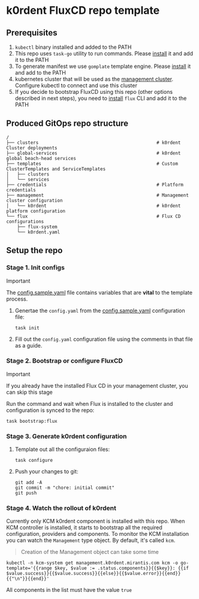 # k0rdent FluxCD repo template

## Prerequisites

1. `kubectl` binary installed and added to the PATH
2. This repo uses `task-go` utility to run commands. Please [install](https://taskfile.dev/installation/) it and add it to the PATH
3. To generate manifest we use `gomplate` template engine. Please [install](https://docs.gomplate.ca/installing/) it and add to the PATH
4. kubernetes cluster that will be used as the [management cluster](https://k0rdent.github.io/docs/glossary/#management-cluster). Configure kubectl to connect and use this cluster
5. If you decide to bootstrap FluxCD using this repo (other options described in next steps), you need to [install](https://fluxcd.io/flux/installation/) `flux` CLI and add it to the PATH


## Produced GitOps repo structure

```
/
├── clusters                                            # k0rdent Cluster deployments
├── global-services                                     # k0rdent global beach-head services
├── templates                                           # Custom ClusterTemplates and ServiceTemplates
│   ├── clusters
│   └── services
├── credentials                                         # Platform credentials
├── management                                          # Management cluster configuration
│   └── k0rdent                                         # k0rdent platform configuration
└── flux                                                # Flux CD configurations
    ├── flux-system
    └── k0rdent.yaml
```

## Setup the repo

### Stage 1. Init configs

> [!IMPORTANT]
> The [config.sample.yaml](./config.sample.yaml) file contains variables that are **vital** to the template process.

1. Genertae the `config.yaml` from the [config.sample.yaml](./config.sample.yaml) configuration file:

    ```shell
    task init
    ```

2. Fill out the `config.yaml` configuration file using the comments in that file as a guide.

### Stage 2. Bootstrap or configure FluxCD

> [!IMPORTANT]
> If you already have the installed Flux CD in your management cluster, you can skip this stage

Run the command and wait when Flux is installed to the cluster and configuration is synced to the repo:
```shell
task bootstrap:flux
```

### Stage 3. Generate k0rdent configuration

1. Template out all the configuraion files:

    ```shell
    task configure
    ```

2. Push your changes to git:

    ```shell
    git add -A
    git commit -m "chore: initial commit"
    git push
    ```

### Stage 4. Watch the rollout of k0rdent

Currently only KCM k0rdent component is installed with this repo. When KCM controller is installed, it starts to bootstrap all the required configuration, providers and components. To monitor the KCM installation you can watch the `Management` type object. By default, it's called `kcm`. 

> Creation of the Management object can take some time

```shell
kubectl -n kcm-system get management.k0rdent.mirantis.com kcm -o go-template='{{range $key, $value := .status.components}}{{$key}}: {{if $value.success}}{{$value.success}}{{else}}{{$value.error}}{{end}}{{"\n"}}{{end}}'
```

All components in the list must have the value `true`

